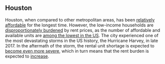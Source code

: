 ## Houston

Houston, when compared to other metropolitan areas, has been [relatively affordable](https://www.citylab.com/equity/2017/09/housing-still-a-problem-in-nola-since-katrina/538371/) for the longest time. However, the low-income households are [disproportionately burdened](https://www.houstonchronicle.com/business/texanomics/article/Even-in-Houston-low-income-households-11230022.php) by rent prices, as the number of affordable and available units are [among the lowest in the US](https://texashousers.net/2017/03/04/texas-7th-houston-3rd-worst-nationally-among-states-cities-in-housing-affordability-for-poor/). The city experienced one of the most devastating storms in the US history, the Hurricane Harvey, in late 2017. In the aftermath of the storm, the rental unit shortage is expected to [become even more severe](https://www.citylab.com/equity/2017/09/housing-still-a-problem-in-nola-since-katrina/538371/), which in turn means that the rent burden is expected to [increase](https://www.houstonpublicmedia.org/articles/news/2017/12/22/256990/housing-costs-increasing-burden-for-houston-renters/).